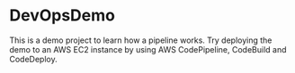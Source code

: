 # DevOpsDemo

This is a demo project to learn how a pipeline works. 
Try deploying the demo to an AWS EC2 instance by using AWS CodePipeline, 
CodeBuild and CodeDeploy. 
